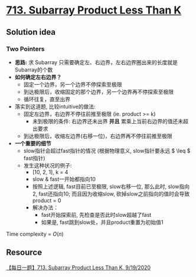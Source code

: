 # [713. Subarray Product Less Than K](https://leetcode.com/problems/subarray-product-less-than-k/)

## Solution idea

### Two Pointers

* **思路:** 求 Subarray 只需要确定左、右边界，左右边界圈出来的长度就是Subarray的个数
* **如何确定左右边界？**
    * 固定一个边界，另一个边界不停探索至极限
    * 到达极限后，收缩固定的那个边界，另一个边界再不停探索至极限
    * 循环往复，直至出界
* 落实到这道题, 比较intuitive的做法:
    * 固定左边界，右边界不停往前推至极限 (ie. product >= k)
        * 未到极限的条件: 右边界还未出界 **并且** 累乘上当前右边界的值还未超出要求
    * 到达极限后，收缩左边界(右移一位)，右边界再不停往前推至极限
* **一个重要的细节**
    * slow指针会超过fast指针的情况 (根据物理意义, slow指针要永远 $ \leq $ fast指针)
    * 发生这种状况的例子: 
        * [10, 2, 1], k = 4
        * slow & fast一开始都指向10
        * 按照上述逻辑, fast目前已至极限, slow右移一位, 那么此时, slow指向2, fast还指向10; 而且因为收缩slow, 砍掉slow之前指向的值时会导致 product = 0
        * 解决办法：
            * fast开始探索前, 先检查是否此时slow超越了fast
            * 如果是, fast跳到slow处，并且product重置为初始值1


Time complexity = $O(n)$

## Resource

[【每日一题】713. Subarray Product Less Than K, 9/19/2020](https://www.youtube.com/watch?v=WOSWdl4Fl00&ab_channel=HuifengGuan)
